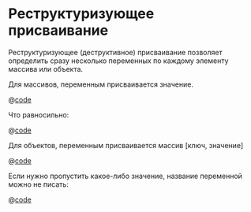 # Реструктуризующее присваивание

Реструктуризующее (деструктивное) присваивание позволяет определить сразу несколько переменных по каждому элементу массива или объекта.

Для массивов, переменным присваивается значение.

@[code](../../code/basics/destructuring_assignment1.own)

Что равносильно:

@[code](../../code/basics/destructuring_assignment2.own)

Для объектов, переменным присваивается массив [ключ, значение]

@[code](../../code/basics/destructuring_assignment3.own)

Если нужно пропустить какое-либо значение, название переменной можно не писать:

@[code](../../code/basics/destructuring_assignment4.own)